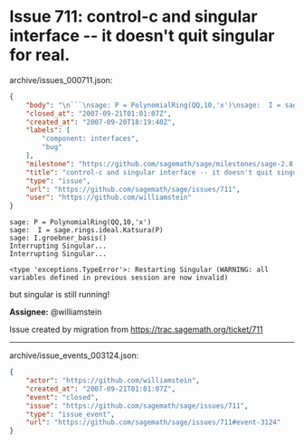 # Issue 711: control-c and singular interface -- it doesn't quit singular for real.

archive/issues_000711.json:
```json
{
    "body": "\n```\nsage: P = PolynomialRing(QQ,10,'x')\nsage:  I = sage.rings.ideal.Katsura(P)\nsage: I.groebner_basis()\nInterrupting Singular...\nInterrupting Singular...\n\n<type 'exceptions.TypeError'>: Restarting Singular (WARNING: all variables defined in previous session are now invalid)\n```\nbut singular is still running!\n\n**Assignee:** @williamstein\n\nIssue created by migration from https://trac.sagemath.org/ticket/711\n\n",
    "closed_at": "2007-09-21T01:01:07Z",
    "created_at": "2007-09-20T18:19:40Z",
    "labels": [
        "component: interfaces",
        "bug"
    ],
    "milestone": "https://github.com/sagemath/sage/milestones/sage-2.8.5",
    "title": "control-c and singular interface -- it doesn't quit singular for real.",
    "type": "issue",
    "url": "https://github.com/sagemath/sage/issues/711",
    "user": "https://github.com/williamstein"
}
```

```
sage: P = PolynomialRing(QQ,10,'x')
sage:  I = sage.rings.ideal.Katsura(P)
sage: I.groebner_basis()
Interrupting Singular...
Interrupting Singular...

<type 'exceptions.TypeError'>: Restarting Singular (WARNING: all variables defined in previous session are now invalid)
```
but singular is still running!

**Assignee:** @williamstein

Issue created by migration from https://trac.sagemath.org/ticket/711





---

archive/issue_events_003124.json:
```json
{
    "actor": "https://github.com/williamstein",
    "created_at": "2007-09-21T01:01:07Z",
    "event": "closed",
    "issue": "https://github.com/sagemath/sage/issues/711",
    "type": "issue_event",
    "url": "https://github.com/sagemath/sage/issues/711#event-3124"
}
```
